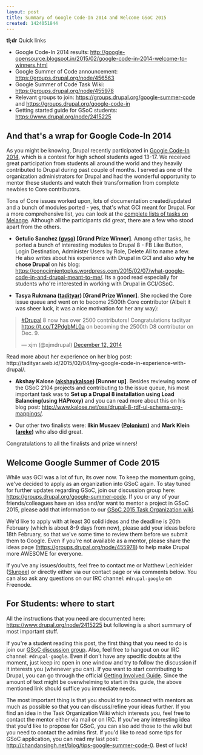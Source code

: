 ```yaml
---
layout: post
title: Summary of Google Code-In 2014 and Welcome GSoC 2015
created: 1424051844
---
```

**tl;dr** Quick links
- Google Code-In 2014 results: http://google-opensource.blogspot.in/2015/02/google-code-in-2014-welcome-to-winners.html
- Google Summer of Code announcement: https://groups.drupal.org/node/456563
- Google Summer of Code Task Wiki: https://groups.drupal.org/node/455978
- Relevant groups to join: https://groups.drupal.org/google-summer-code and https://groups.drupal.org/google-code-in
- Getting started guide for GSoC students: https://www.drupal.org/node/2415225

## And that's a wrap for Google Code-In 2014

As you might be knowing, Drupal recently participated in [Google Code-In 2014](http://www.google-melange.com/gci/homepage/google/gci2014), which is a contest for high school students aged 13-17. We received great participation from students all around the world and they heavily contributed to Drupal during past couple of months. I served as one of the organization administrators for Drupal and had the wonderful opportunity to mentor these students and watch their transformation from complete newbies to Core contributors.

Tons of Core issues worked upon, lots of documentation created/updated and a bunch of modules ported - yes, that's what GCI meant for Drupal. For a more comprehensive list, you can look at the [complete lists of tasks on Melange](http://www.google-melange.com/gci/org/google/gci2014/drupal). Although all the participants did great, there are a few who stood apart from the others.

- **Getulio Sanchez ([gvso](https://www.drupal.org/u/gvso)) [Grand Prize Winner]**. Among other tasks, he ported a bunch of interesting modules to Drupal 8 - FB Like Button, Login Destination, Administer Users by Role, Delete All to name a few. He also writes about his experience with Drupal in GCI and also **why he chose Drupal** on his blog: https://conocimientoplus.wordpress.com/2015/02/07/what-google-code-in-and-drupal-meant-to-me/. Its a good read especially for students who're interested in working with Drupal in GCI/GSoC.

- **Tasya Rukmana ([tadityar](https://www.drupal.org/u/tadityar)) [Grand Prize Winner]**. She rocked the Core issue queue and went on to become 2500th Core contributor (Albeit it was sheer luck, it was a nice motivation for her any way):
<blockquote class="twitter-tweet" lang="en"><p><a href="https://twitter.com/hashtag/Drupal?src=hash">#Drupal</a> 8 now has over 2500 contributors! Congratulations tadityar <a href="https://t.co/T2PdgbML0a">https://t.co/T2PdgbML0a</a> on becoming the 2500th D8 contributor on Dec. 9.</p>&mdash; xjm (@xjmdrupal) <a href="https://twitter.com/xjmdrupal/status/543333193496399872">December 12, 2014</a></blockquote>
<script async src="//platform.twitter.com/widgets.js" charset="utf-8"></script>
Read more about her experience on her blog post: http://tadityar.web.id/2015/02/04/my-google-code-in-experience-with-drupal/.

- **Akshay Kalose ([akshaykalsoe](https://www.drupal.org/u/akshaykalose))  [Runner up]**. Besides reviewing some of the GSoC 2104 projects and contributing to the issue queue, his most important task was to **Set up a Drupal 8 installation using Load Balancing(using HAProxy)** and you can read more about this on his blog post: http://www.kalose.net/oss/drupal-8-rdf-ui-schema-org-mappings/.

- Our other two finalists were: **Ilkin Musaev ([Polonium](https://www.drupal.org/u/polonium))** and **Mark Klein ([areke](https://www.drupal.org/u/areke))** who also did great.

Congratulations to all the finalists and prize winners!

## Welcome Google Summer of Code 2015

While was GCI was a lot of fun, its over now. To keep the momentum going, we've decided to apply as an organization into GSoC again. To stay tuned for further updates regarding GSoC, join our discussion group here: https://groups.drupal.org/google-summer-code. If you or any of your friends/colleagues have an idea and/or want to mentor a project in GSoC 2015, please add that information to our [GSoC 2015 Task Organization wiki](https://groups.drupal.org/node/455978).

We'd like to apply with at least 30 solid ideas and the deadline is 20th February (which is about 8-9 days from now), please add your ideas before 18th February, so that we've some time to review them before we submit them to Google. Even if you're not available as a mentor, please share the ideas page (https://groups.drupal.org/node/455978) to help make Drupal more AWESOME for everyone.

If you've any issues/doubts, feel free to contact me or Matthew Lechleider ([Slurpee](https://drupal.org/u/Slurpee)) or directly either via our contact page or via comments below. You can also ask any questions on our IRC channel: `#drupal-google` on Freenode.

## For Students: where to start

All the instructions that you need are documented here: https://www.drupal.org/node/2415225 but following is a short summary of most important stuff.

If you're a student reading this post, the first thing that you need to do is join our [GSoC discussion group](https://groups.drupal.org/google-summer-code). Also, feel free to hangout on our IRC channel: `#drupal-google`. Even if don't have any specific doubts at the moment, just keep irc open in one window and try to follow the discussion if it interests you (whenever you can). If you want to start contributing to Drupal, you can go through the official [Getting Involved Guide](https://www.drupal.org/getting-involved-guide). Since the amount of text might be overwhelming to start in this guide, the above mentioned link should suffice you immediate needs.

The most important thing is that you should try to connect with mentors as much as possible so that you can discuss/refine your ideas further. If you find an idea in the Task Organization Wiki which interests you, feel free to contact the mentor either via mail or on IRC. If you've any interesting idea that you'd like to propose for GSoC, you can also add those to the wiki but you need to contact the admins first. If you'd like to read some tips for GSoC application, you can read my last post: http://chandansingh.net/blog/tips-google-summer-code-0. Best of luck!
